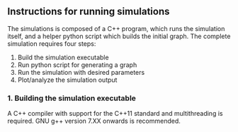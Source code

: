 ## Instructions for running simulations

The simulations is composed of a C++ program, which runs the simulation itself, and a helper python script which builds the initial graph. The complete simulation requires four steps:

 1. Build the simulation executable
 2. Run python script for generating a graph
 3. Run the simulation with desired parameters 
 4. Plot/analyze the simulation output

 ### 1. Building the simulation executable

 A C++ compiler with support for the C++11 standard and multithreading is required. GNU g++ version 7.XX onwards is recommended.